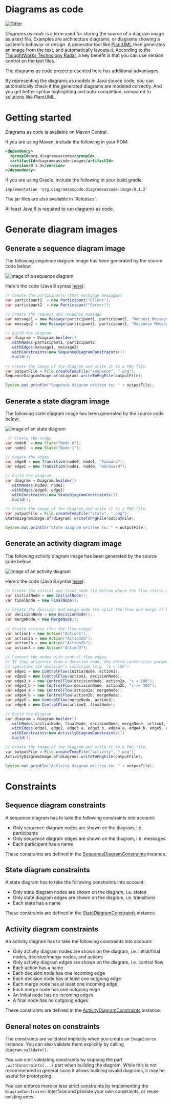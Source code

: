# Diagrams as code
[![Gitter](https://badges.gitter.im/diagramsascode/community.svg)](https://gitter.im/diagramsascode/community?utm_source=badge&utm_medium=badge&utm_campaign=pr-badge)

*Diagrams as code* is a term used for storing the source of a diagram image as a text file.
Examples are architecture diagrams, or diagrams showing a system's behavior or design.
A generator tool like [PlantUML](https://plantuml.com/) then generates an image from the text, and automatically layouts it. According to the [ThoughtWorks Technology Radar](https://www.thoughtworks.com/radar/techniques/diagrams-as-code), a key benefit is that 
you can use version control on the text files.

The diagrams as code project presented here has additional advantages.

By representing the diagrams as models in Java source code, 
you can automatically check if the generated diagrams are modeled correctly.
And you get better syntax highlighting and auto-completion, compared to solutions like PlantUML.

# Getting started
Diagrams as code is available on Maven Central.

If you are using Maven, include the following in your POM:

``` xml
<dependency>
  <groupId>org.diagramsascode</groupId>
  <artifactId>diagramsascode-image</artifactId>
  <version>0.1.3</version>
</dependency>
```

If you are using Gradle, include the following in your build.gradle:

```
implementation 'org.diagramsascode:diagramsascode-image:0.1.3'
```

The jar files are also available in 'Releases'.

At least Java 8 is required to run diagrams as code.

# Generate diagram images
## Generate a sequence diagram image
The following sequence diagram image has been generated by the source code below:

![Image of a sequence diagram](docs/sample_sequence_diagram.png)

Here's the code (Java 8 syntax [here](https://github.com/diagramsascode/diagramsascode/blob/main/diagramsascode-image/src/test/java/org/diagramsascode/image/SequenceDiagramImageTest.java)):

``` java
// Create the participants (that exchange messages)
var participant1  = new Participant("Client");
var participant2  = new Participant("Server");

// Create the request and response message
var message1 = new Message(participant1, participant2, "Request Message");
var message2 = new Message(participant2, participant1, "Response Message");

// Build the diagram
var diagram = Diagram.builder()
  .withNodes(participant1, participant2)
  .withEdges(message1, message2)
  .withConstraints(new SequenceDiagramConstraints())
  .build();
	
// Create the image of the diagram and write it to a PNG file.
var outputFile = File.createTempFile("sequence", ".png");
SequenceDiagramImage.of(diagram).writeToPngFile(outputFile);

System.out.println("Sequence diagram written to: " + outputFile);
```

## Generate a state diagram image
The following state diagram image has been generated by the source code below:

![Image of an state diagram](docs/sample_state_diagram.png)

``` java
 // Create the nodes
var node0  = new State("Node 0");
var node1  = new State("Node 1");

// Create the edges
var edge0 = new Transition(node0, node1, "Forward");
var edge1 = new Transition(node1, node0, "Backward");

// Build the diagram
var diagram = Diagram.builder()
  .withNodes(node0, node1)
  .withEdges(edge0, edge1)
  .withConstraints(new StateDiagramConstraints())
  .build();

// Create the image of the diagram and write it to a PNG file.
var outputFile = File.createTempFile("state", ".png");
StateDiagramImage.of(diagram).writeToPngFile(outputFile);

System.out.println("State diagram written to: " + outputFile);
```
    
## Generate an activity diagram image
The following activity diagram image has been generated by the source code below:

![Image of an activity diagram](docs/sample_activity_diagram.png)

Here's the code (Java 8 syntax [here](https://github.com/diagramsascode/diagramsascode/blob/main/diagramsascode-image/src/test/java/org/diagramsascode/image/ActivityDiagramImageTest.java)):

``` java
// Create the initial and final node (to define where the flow starts and ends)
var initialNode = new InitialNode();
var finalNode = new FinalNode();
	
// Create the decision and merge node (to split the flow and merge it back together)
var decisionNode = new DecisionNode();
var mergeNode = new MergeNode();
	
// Create actions (for the flow steps)
var action1 = new Action("Action1");
var action2a = new Action("Action2a");
var action2b = new Action("Action2b");
var action3 = new Action("Action3");

// Connect the nodes with control flow edges.
// If they originate from a decision node, the third constructor parameter
// specifies the decision's condition (e.g. "x < 100")
var edge1 = new ControlFlow(initialNode, action1);
var edge2 = new ControlFlow(action1, decisionNode);
var edge3_a = new ControlFlow(decisionNode, action2a, "x < 100");
var edge3_b = new ControlFlow(decisionNode, action2b, "x >= 100");
var edge4_a = new ControlFlow(action2a, mergeNode);
var edge4_b = new ControlFlow(action2b, mergeNode);
var edge5 = new ControlFlow(mergeNode, action3);
var edge6 = new ControlFlow(action3, finalNode);

// Build the diagram
var diagram = Diagram.builder()
  .withNodes(initialNode, finalNode, decisionNode, mergeNode, action1, action2a, action2b, action3)
  .withEdges(edge1, edge2, edge3_a, edge3_b, edge4_a, edge4_b, edge5, edge6)
  .withConstraints(new ActivityDiagramConstraints())
  .build();

// Create the image of the diagram and write it to a PNG file.
var outputFile = File.createTempFile("activity", ".png");
ActivityDiagramImage.of(diagram).writeToPngFile(outputFile);

System.out.println("Activity diagram written to: " + outputFile);
```

# Constraints
## Sequence diagram constraints
A sequence diagram has to take the following constraints into account:

* Only sequence diagram nodes are shown on the diagram, i.e. participants
* Only sequence diagram edges are shown on the diagram, i.e. messages
* Each participant has a name

These constraints are defined in the [SequenceDiagramConstraints](https://github.com/diagramsascode/diagramsascode/blob/main/diagramsascode-sequence/src/main/java/org/diagramsascode/sequence/constraint/SequenceDiagramConstraints.java) instance. 

## State diagram constraints
A state diagram has to take the following constraints into account:

* Only state diagram nodes are shown on the diagram, i.e. states
* Only state diagram edges are shown on the diagram, i.e. transitions
* Each state has a name

These constraints are defined in the [StateDiagramConstraints](https://github.com/diagramsascode/diagramsascode/blob/main/diagramsascode-state/src/main/java/org/diagramsascode/state/constraint/StateDiagramConstraints.java) instance. 

## Activity diagram constraints
An activity diagram has to take the following constraints into account:

* Only activity diagram nodes are shown on the diagram, i.e. initial/final nodes, decision/merge nodes, and actions
* Only activity diagram edges are shown on the diagram, i.e. control flow
* Each action has a name
* Each decision node has one incoming edge
* Each decision node has at least one outgoing edge
* Each merge node has at least one incoming edge
* Each merge node has one outgoing edge
* An initial node has no incoming edges
* A final node has no outgoing edges

These constraints are defined in the [ActivityDiagramConstraints](https://github.com/diagramsascode/diagramsascode/blob/main/diagramsascode-activity/src/main/java/org/diagramsascode/activity/constraint/ActivityDiagramConstraints.java) instance.

## General notes on constraints
The constraints are validated implicitly when you create an `ImageSource` instance.
You can also validate them explicitly by calling `diagram.validate()`.

You can omit validating constraints by skipping the part `.withConstraints(...)` part when building the diagram. 
While this is not recommended in general since it allows building invalid diagrams, it may be useful for prototyping.

You can enforce more or less strict constraints by implementing the `DiagramConstraints` interface and provide your own constraints,
or reuse existing ones.


